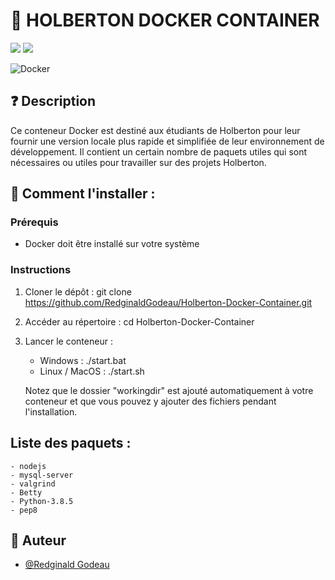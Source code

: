 # 🐋  HOLBERTON DOCKER CONTAINER
<p><img src="https://img.shields.io/badge/Linux-FCC624?style=for-the-badge&logo=linux&logoColor=black">
<img src="https://img.shields.io/badge/Ubuntu-E95420?style=for-the-badge&logo=ubuntu&logoColor=white"><p>

![Docker](https://img.shields.io/badge/docker-%230db7ed.svg?style=for-the-badge&logo=docker&logoColor=white)

## ❓ Description
Ce conteneur Docker est destiné aux étudiants de Holberton pour leur fournir une version locale plus rapide et simplifiée de leur environnement de développement. Il contient un certain nombre de paquets utiles qui sont nécessaires ou utiles pour travailler sur des projets Holberton.

## 📝 Comment l'installer :
### Prérequis
- Docker doit être installé sur votre système

### Instructions
1. Cloner le dépôt : git clone https://github.com/RedginaldGodeau/Holberton-Docker-Container.git
2. Accéder au répertoire : cd Holberton-Docker-Container
3. Lancer le conteneur :
    - Windows : ./start.bat
    - Linux / MacOS : ./start.sh

    Notez que le dossier "workingdir" est ajouté automatiquement à votre conteneur et que vous pouvez y ajouter des fichiers pendant l'installation.

## Liste des paquets :
    - nodejs
    - mysql-server
    - valgrind
    - Betty
    - Python-3.8.5
    - pep8

## 👦 Auteur

- [@Redginald Godeau](https://github.com/RedginaldGodeau)
